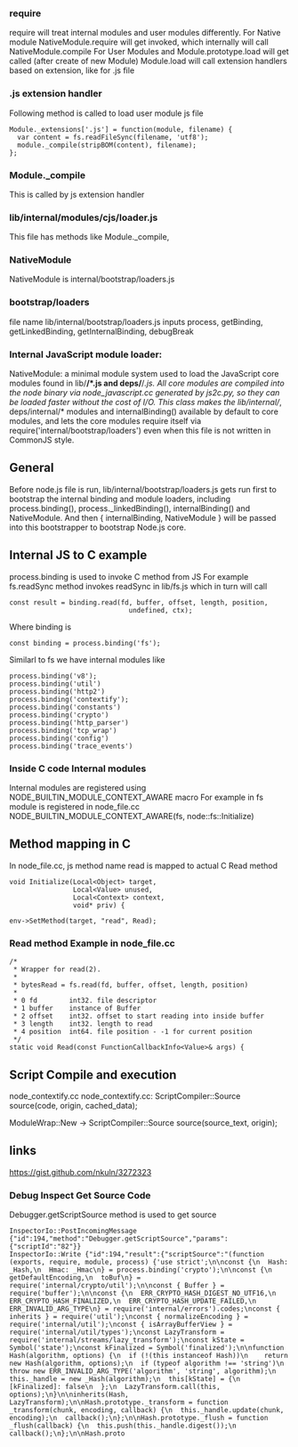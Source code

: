 ### require
require will treat internal modules and user modules differently.
For Native module NativeModule.require will get invoked, which internally will call NativeModule.compile
For User Modules and Module.prototype.load will get called (after create of new Module)
Module.load will call extension handlers based on extension, like for .js file 

### .js extension handler
Following method is called to load user module js file
```
Module._extensions['.js'] = function(module, filename) {
  var content = fs.readFileSync(filename, 'utf8');
  module._compile(stripBOM(content), filename);
};
```
### Module._compile
This is called by js extension handler 

### lib/internal/modules/cjs/loader.js
This file has methods like Module._compile,

### NativeModule
NativeModule is internal/bootstrap/loaders.js

### bootstrap/loaders
file name lib/internal/bootstrap/loaders.js
inputs process, getBinding, getLinkedBinding, getInternalBinding, debugBreak

### Internal JavaScript module loader:
NativeModule: a minimal module system used to load the JavaScript core modules found in lib/**/*.js and deps/**/*.js. All core modules are
compiled into the node binary via node_javascript.cc generated by js2c.py, so they can be loaded faster without the cost of I/O. This class makes the lib/internal/*, deps/internal/* modules and internalBinding() available by default to core modules, and lets the core modules require itself via require('internal/bootstrap/loaders') even when this file is not written in CommonJS style.

## General
Before node.js file is run, lib/internal/bootstrap/loaders.js gets run first to bootstrap the internal binding and module loaders, including process.binding(), process._linkedBinding(), internalBinding() and NativeModule. 
And then { internalBinding, NativeModule } will be passed into this bootstrapper to bootstrap Node.js core.

## Internal JS to C example 
process.binding is used to invoke C method from JS
For example fs.readSync method invokes readSync in lib/fs.js which in turn will call
```
const result = binding.read(fd, buffer, offset, length, position,
                              undefined, ctx);
```  
Where binding is 
```
const binding = process.binding('fs');
```
Similarl to fs we have internal modules like
```
process.binding('v8');
process.binding('util')
process.binding('http2')
process.binding('contextify');
process.binding('constants')
process.binding('crypto')
process.binding('http_parser')
process.binding('tcp_wrap')
process.binding('config')
process.binding('trace_events')
```

### Inside C code Internal modules
Internal modules are registered using NODE_BUILTIN_MODULE_CONTEXT_AWARE macro 
For example in fs module is registered in node_file.cc 
NODE_BUILTIN_MODULE_CONTEXT_AWARE(fs, node::fs::Initialize)

## Method mapping in C
In node_file.cc, js method name read is mapped to actual C Read method
```
void Initialize(Local<Object> target,
                Local<Value> unused,
                Local<Context> context,
                void* priv) {
                
env->SetMethod(target, "read", Read);

```

### Read method Example in node_file.cc
```
/*
 * Wrapper for read(2).
 *
 * bytesRead = fs.read(fd, buffer, offset, length, position)
 *
 * 0 fd        int32. file descriptor
 * 1 buffer    instance of Buffer
 * 2 offset    int32. offset to start reading into inside buffer
 * 3 length    int32. length to read
 * 4 position  int64. file position - -1 for current position
 */
static void Read(const FunctionCallbackInfo<Value>& args) {

```

## Script Compile and execution
node_contextify.cc
node_contextify.cc:    ScriptCompiler::Source source(code, origin, cached_data);

ModuleWrap::New -> 
ScriptCompiler::Source source(source_text, origin);

## links
https://gist.github.com/nkuln/3272323

### Debug Inspect Get Source Code
Debugger.getScriptSource method is used to get source 
```
InspectorIo::PostIncomingMessage {"id":194,"method":"Debugger.getScriptSource","params":{"scriptId":"82"}}
InspectorIo::Write {"id":194,"result":{"scriptSource":"(function (exports, require, module, process) {'use strict';\n\nconst {\n  Hash: _Hash,\n  Hmac: _Hmac\n} = process.binding('crypto');\n\nconst {\n  getDefaultEncoding,\n  toBuf\n} = require('internal/crypto/util');\n\nconst { Buffer } = require('buffer');\n\nconst {\n  ERR_CRYPTO_HASH_DIGEST_NO_UTF16,\n  ERR_CRYPTO_HASH_FINALIZED,\n  ERR_CRYPTO_HASH_UPDATE_FAILED,\n  ERR_INVALID_ARG_TYPE\n} = require('internal/errors').codes;\nconst { inherits } = require('util');\nconst { normalizeEncoding } = require('internal/util');\nconst { isArrayBufferView } = require('internal/util/types');\nconst LazyTransform = require('internal/streams/lazy_transform');\nconst kState = Symbol('state');\nconst kFinalized = Symbol('finalized');\n\nfunction Hash(algorithm, options) {\n  if (!(this instanceof Hash))\n    return new Hash(algorithm, options);\n  if (typeof algorithm !== 'string')\n    throw new ERR_INVALID_ARG_TYPE('algorithm', 'string', algorithm);\n  this._handle = new _Hash(algorithm);\n  this[kState] = {\n    [kFinalized]: false\n  };\n  LazyTransform.call(this, options);\n}\n\ninherits(Hash, LazyTransform);\n\nHash.prototype._transform = function _transform(chunk, encoding, callback) {\n  this._handle.update(chunk, encoding);\n  callback();\n};\n\nHash.prototype._flush = function _flush(callback) {\n  this.push(this._handle.digest());\n  callback();\n};\n\nHash.proto
```

